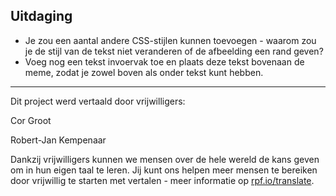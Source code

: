 ## Uitdaging

* Je zou een aantal andere CSS-stijlen kunnen toevoegen - waarom zou je de stijl van de tekst niet veranderen of de afbeelding een rand geven?
* Voeg nog een tekst invoervak toe en plaats deze tekst bovenaan de meme, zodat je zowel boven als onder tekst kunt hebben.


***
Dit project werd vertaald door vrijwilligers:

Cor Groot

Robert-Jan Kempenaar

Dankzij vrijwilligers kunnen we mensen over de hele wereld de kans geven om in hun eigen taal te leren. Jij kunt ons helpen meer mensen te bereiken door vrijwillig te starten met vertalen - meer informatie op [rpf.io/translate](https://rpf.io/translate).
